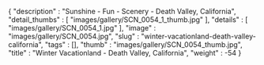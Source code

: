 {
  "description" : "Sunshine - Fun - Scenery - Death Valley, California",
  "detail_thumbs" : [
                       "images/gallery/SCN_0054_1_thumb.jpg"
                     ],
  "details" : [
                 "images/gallery/SCN_0054_1.jpg"
               ],
  "image" : "images/gallery/SCN_0054.jpg",
  "slug" : "winter-vacationland-death-valley-california",
  "tags" : [],
  "thumb" : "images/gallery/SCN_0054_thumb.jpg",
  "title" : "Winter Vacationland - Death Valley, California",
  "weight" : -54
}
